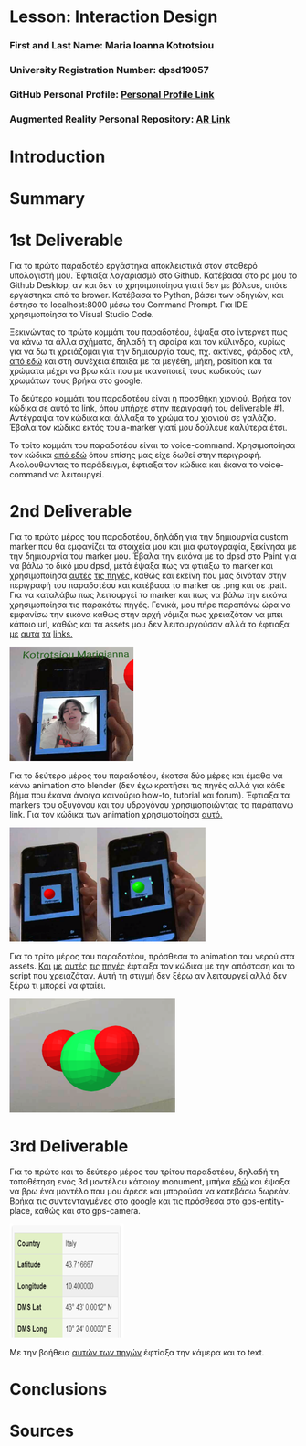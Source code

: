 # Lesson: Interaction Design

### First and Last Name: Maria Ioanna Kotrotsiou
### University Registration Number: dpsd19057
### GitHub Personal Profile: [Personal Profile Link](https://github.com/MarigiannaKotrotsiou)
### Augmented Reality Personal Repository: [AR Link](https://marigiannakotrotsiou.github.io/Augmented-Reality/)

# Introduction

# Summary


# 1st Deliverable
<p>Για το πρώτο παραδοτέο εργάστηκα αποκλειστικά στον σταθερό υπολογιστή μου. Έφτιαξα λογαριασμό στο Github. Κατέβασα στο pc μου το Github Desktop, αν και δεν το χρησιμοποίησα γιατί δεν με βόλευε, οπότε εργάστηκα από το brower. Κατέβασα το Python, βάσει των οδηγιών, και έστησα το localhost:8000 μέσω του Command Prompt. Για IDE χρησιμοποίησα το Visual Studio Code.<p>
<p>Ξεκινώντας το πρώτο κομμάτι του παραδοτέου, έψαξα στο ίντερνετ πως να κάνω τα άλλα σχήματα, δηλαδή τη σφαίρα και τον κύλινδρο, κυρίως για να δω τι χρειάζομαι για την δημιουργία τους, πχ. ακτίνες, φάρδος κτλ, <a href="https://aframe.io/docs/1.3.0/introduction/"> από εδώ</a> και στη συνέχεια έπαιξα με τα μεγέθη, μήκη, position και τα χρώματα μέχρι να βρω κάτι που με ικανοποιεί, τους κωδικούς των χρωμάτων τους βρήκα στο google.<p>
<p>Το δεύτερο κομμάτι του παραδοτέου είναι η προσθήκη χιονιού. Βρήκα τον κώδικα <a href="https://www.npmjs.com/package/aframe-particle-system-component?fbclid=IwAR0SZ-x7SFX3VcmuXYlvW1i4dBFmfr1KYbrmE3YFAVosIA-Enl-R0a1mGf8"> σε αυτό το link</a>, όπου υπήρχε στην περιγραφή του deliverable #1. Αντέγραψα τον κώδικα και άλλαξα το χρώμα του χιονιού σε γαλάζιο. Έβαλα τον κώδικα εκτός του a-marker γιατί μου δούλευε καλύτερα έτσι.<p>
<p>Το τρίτο κομμάτι του παραδοτέου είναι το voice-command. Χρησιμοποίησα τον κώδικα <a href="https://www.npmjs.com/package/aframe-speech-command-component?fbclid=IwAR1Vxl2NyuR2M5K6NO1plcdNt3gC2LNLeC_rC9PsDpHd49NmtcSypY3uMe0"> από εδώ</a> όπου επίσης μας είχε δωθεί στην περιγραφή. Ακολουθώντας το παράδειγμα, έφτιαξα τον κώδικα και έκανα το voice-command να λειτουργεί.<p>


# 2nd Deliverable
<p>Για το πρώτο μέρος του παραδοτέου, δηλάδη για την δημιουργία custom marker που θα εμφανίζει τα στοιχεία μου και μια φωτογραφία, ξεκίνησα με την δημιουργία του marker μου. Έβαλα την εικόνα με το dpsd στο Paint για να βάλω το δικό μου dpsd, μετά έψαξα πως να φτιάξω το marker και χρησιμοποίησα <a href="https://medium.com/arjs/how-to-create-your-own-marker-44becbec1105"> αυτές</a> <a href="https://jeromeetienne.github.io/AR.js/three.js/examples/marker-training/examples/generator.html"> τις πηγές</a>, καθώς και εκείνη που μας δινόταν στην περιγραφή του παραδοτέου και κατέβασα το marker σε .png και σε .patt. Για να καταλάβω πως λειτουργεί το marker και πως να βάλω την εικόνα χρησιμοποίησα τις παρακάτω πηγές. Γενικά, μου πήρε παραπάνω ώρα να εμφανίσω την εικόνα καθώς στην αρχή νόμιζα πως χρειαζόταν να μπει κάποιο url, καθώς και τα assets μου δεν λειτουργούσαν αλλά το έφτιαξα <a href="https://aframe.io/blog/arjs/"> με</a> <a href="https://aframe.io/docs/1.3.0/primitives/a-image.html"> αυτά</a> <a href="https://www.quora.com/How-do-I-get-the-URL-of-an-image-on-my-computer"> τα</a> <a href="https://stackoverflow.com/questions/62076685/a-frame-image-displaying-flat"> links.</a>
<p><img src="1.png" height="200" width-"200"><p>
  
<p>Για το δεύτερο μέρος του παραδοτέου, έκατσα δύο μέρες και έμαθα να κάνω animation στο blender (δεν έχω κρατήσει τις πηγές αλλά για κάθε βήμα που έκανα άνοιγα καινούριο how-to, tutorial και forum). Έφτιαξα τα markers του οξυγόνου και του υδρογόνου χρησιμοποιώντας τα παράπανω link. Για τον κώδικα των animation χρησιμοποίησα <a href="https://arjanvanbekkum.github.io/blog/2019/10/06/Augmented-Reality-Website"> αυτό.</a><p>
  <p><img src="h.png" height="200" width-"200"><img src="o.png" height="200" width-"200"><p>
  
<p>Για το τρίτο μέρος του παραδοτέου, πρόσθεσα το animation του νερού στα assets. <a href="https://stackoverflow.com/questions/61239107/how-to-get-marker-position-x-y-ar-js"> Και</a> <a href="https://aframe.io/docs/1.3.0/core/entity.html#properties"> με</a> <a href="https://stackoverflow.com/questions/67578125/a-frame-show-gltf-model-if-variable-has-a-certain-value"> αυτές</a> <a href="https://aframe.io/docs/0.8.0/introduction/writing-a-component.html"> τις</a> <a href="https://threejs.org/docs/#api/en/math/Vector3l"> πηγές</a> έφτιαξα τον κώδικα με την απόσταση και το script που χρειαζόταν. Αυτή τη στιγμή δεν ξέρω αν λειτουργεί αλλά δεν ξέρω τι μπορεί να φταίει.<p>
<p><img src="water.png" height="200" width-"200"><p>

# 3rd Deliverable 
<p>Για το πρώτο και το δεύτερο μέρος του τρίτου παραδοτέου, δηλαδή τη τοποθέτηση ενός 3d μοντέλου κάποιοy monument, μπήκα <a href="https://sketchfab.com/search?q=leaning+tower+of+pisa&type=models"> εδώ</a> και έψαξα να βρω ένα μοντέλο που μου άρεσε και μπορούσα να κατεβάσω δωρεάν. Βρήκα τις συντενταγμένες στο google και τις πρόσθεσα στο gps-entity-place, καθώς και στο gps-camera.<p>
  <p><img src="coordinates.png" height="200" width="200"><p>
   <p> Με την βοήθεια <a href="https://aframe.io/blog/arjs3/"> αυτών</a><a href="https://aframe.io/docs/1.3.0/components/text.html#fonts2_kelsonsans"> των πηγών</a> έφτiαξα την κάμερα και το text.

# Conclusions


# Sources
